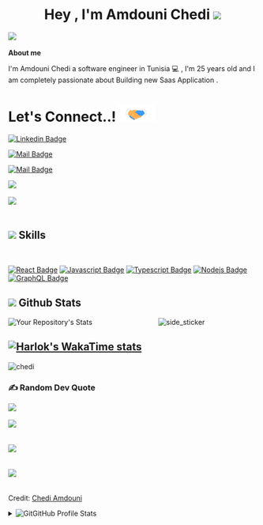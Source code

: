 <h1 align="center"><b>Hey , I'm Amdouni Chedi </b><img src="https://media.giphy.com/media/hvRJCLFzcasrR4ia7z/giphy.gif" width="35"></h1>

<p align="center">

  <a href="https://github.com/DenverCoder1/readme-typing-svg"><img src="https://readme-typing-svg.herokuapp.com?font=Time+New+Roman&color=cyan&size=25&center=true&vCenter=true&width=600&height=100&lines=Hey!+It's+ChediAmdouni..&hearts;++;Self-taught+Full+Stack+Web+Developer,;Software-Engineer,;Love+to+learn+new+stuffs..<3"></a>

</p>



<!--

<p align="center">

## [![Typing SVG](https://readme-typing-svg.herokuapp.com?font=Architects+Daughter&color=0099DD&size=30&lines=Hey!+It's+ChediAmdouni!;Computer+Science+Student;Full+Stack+Web+Developer;Freelancer;DS%20|%20AI%20|%20ML%20Enthusiastic;Always%20learning%20new%20things)](https://github.com/ChediAmdouni) 

  </p> -->

  

<!--  Ceci mon Avatar-->





<!--  About me -->

<!--## <picture><img src = "assets/about_me.gif" width = 50px></picture> **About me**-->

**About me**



I'm Amdouni Chedi a software engineer in Tunisia 💻 , I'm 25 years old and I am completely passionate about Building new Saas Application .



<!-- Let's Connect..! -->

# <b> Let's Connect..!</b><img src="https://github.com/0xAbdulKhalid/0xAbdulKhalid/raw/main/assets/mdImages/handshake.gif" width ="80">





[![Linkedin Badge](https://img.shields.io/badge/-ChediAmdouni-0e76a8?style=flat&labelColor=0e76a8&logo=linkedin&logoColor=white)](https://www.linkedin.com/in/amdouni-chedi-220b07206/) 

[![Mail Badge](https://img.shields.io/badge/-@ChediAmdouni-e84393?style=flat&labelColor=e84393&logo=instagram&logoColor=white)](https://www.instagram.com/chediamdouni/)

[![Mail Badge](https://img.shields.io/badge/-ChediAmdouni-c0392b?style=flat&labelColor=c0392b&logo=gmail&logoColor=white)](mailto:chedi.amdouni.nb@gmail.com)




<img src="https://img.shields.io/badge/Age-24-blue" />



<!-- Ligne  -->

<img src="https://user-images.githubusercontent.com/73097560/115834477-dbab4500-a447-11eb-908a-139a6edaec5c.gif"><br><br>

<!-- TODO: Add last video link 



- 🔭 I’m currently working at @Home

- 🤔 Im currently trying to set up SaaS solutions for companies. 

- 📫 How to reach me: amdouni.chedi.nb@gmail.com.


-->





<!-- Skills  -->

## <img src="https://media2.giphy.com/media/QssGEmpkyEOhBCb7e1/giphy.gif?cid=ecf05e47a0n3gi1bfqntqmob8g9aid1oyj2wr3ds3mg700bl&rid=giphy.gif" width ="25"><b> Skills</b>

<br>



<!-- TODO: Make technologies links takes you to repositories -->



[![React Badge](https://img.shields.io/badge/-React-61DBFB?style=for-the-badge&labelColor=black&logo=react&logoColor=61DBFB)](#) [![Javascript Badge](https://img.shields.io/badge/-Javascript-F0DB4F?style=for-the-badge&labelColor=black&logo=javascript&logoColor=F0DB4F)](#) [![Typescript Badge](https://img.shields.io/badge/-Typescript-007acc?style=for-the-badge&labelColor=black&logo=typescript&logoColor=007acc)](#) [![Nodejs Badge](https://img.shields.io/badge/-Nodejs-3C873A?style=for-the-badge&labelColor=black&logo=node.js&logoColor=3C873A)](#) [![GraphQL Badge](https://img.shields.io/badge/-GraphQl-e535ab?style=for-the-badge&labelColor=black&logo=node.js&logoColor=e535ab)](#)



<!-- Github Stats   -->

## <img src="https://media.giphy.com/media/iY8CRBdQXODJSCERIr/giphy.gif" width="35"><b> Github Stats </b>

<img align="right" width=200px height=200px alt="side_sticker" src="https://media.giphy.com/media/TEnXkcsHrP4YedChhA/giphy.gif" />



![Your Repository's Stats](https://github-readme-stats.vercel.app/api/top-langs/?username=chediamdouni&show_icons=true&locale=en&layout=compact&langs_count=50&theme=algolia)


## [![Harlok's WakaTime stats](https://github-readme-stats.vercel.app/api/wakatime?username=chedi)](https://github.com/anuraghazra/github-readme-stats)

<p><img align="center" src="https://github-readme-streak-stats.herokuapp.com/?user=chediamdouni&&theme=algolia" alt="chedi" /></p>




### ✍️ Random Dev Quote

![](https://quotes-github-readme.vercel.app/api?type=horizontal&theme=radical)



<img src="https://user-images.githubusercontent.com/73097560/115834477-dbab4500-a447-11eb-908a-139a6edaec5c.gif"><br><br>




<img src="https://user-images.githubusercontent.com/73097560/115834477-dbab4500-a447-11eb-908a-139a6edaec5c.gif"><br><br>

<img src="https://user-images.githubusercontent.com/73097560/115834477-dbab4500-a447-11eb-908a-139a6edaec5c.gif"><br><br>



Credit: [Chedi Amdouni](https://github.com/chediamdouni) 


<details> 

  <summary>  <img src="./assets/giphy.gif" width="30px" alt="Git"/>GitHub Profile Stats </summary>

  <div>

  <samp>

      <br/>

            <p align="center">

      </p>

        <p align="center">

          <a href="https://github.com/chediamdouni/">

          <img width="45%" src="https://github-profile-summary-cards.vercel.app/api/cards/repos-per-language?username=chediamdouni&theme=gruvbox&layout=compact&hide_border=true"

          alt="1999AZZAR :: Top Langs by repo" />

          <img width="45%" src="https://github-profile-summary-cards.vercel.app/api/cards/most-commit-language?username=chediamdouni&theme=gruvbox&layout=compact&hide_border=true"

          alt="1999AZZAR :: Top Langs by commit" />

          </a>

        </p>

    <br>



## <img src="https://media.giphy.com/media/dxIWYNNVCxFXdP76XE/giphy.gif" width ="25"><b> Trophies</b>



[![trophy](https://github-profile-trophy.vercel.app/?username=chediamdouni&theme=nord&column=7)](https://github.com/Naderab/github-profile-trophy)



<br>

</details>









[reactplaylist]: https://www.youtube.com/watch?v=KxXXEL-k47Y&list=PLvXDmnBbOF7RnYiZvDwl2Pzcs2kfi10wd

[vscodetutorial]: https://www.youtube.com/watch?v=Bkie2ai8qeE&t=8s

[htmltutorial]: https://www.youtube.com/watch?v=VK6MXVxOsws&t=27s

[javascripttutorial]: https://www.youtube.com/watch?v=D-LHKvmX37E
